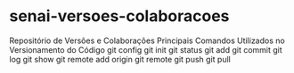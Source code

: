 # senai-versoes-colaboracoes
Repositório de Versões e Colaborações
Principais Comandos Utilizados no Versionamento do Código
git config
git init
git status
git add
git commit
git log
git show
git remote add origin
git remote 
git push
git pull
